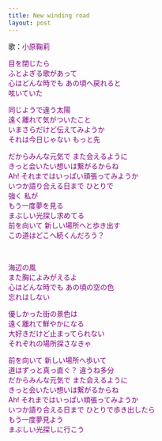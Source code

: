 ```yaml
---
title: New winding road
layout: post
---
```

歌：<font color="purple">小原鞠莉</font>

<p><font color="purple">目を閉じたら<br />
ふとよぎる歌があって<br />
心はどんな時でも あの頃へ戻れると<br />
呟いていた</font></p>

<p><font color="purple">同じようで違う太陽<br />
遠く離れて気がついたこと<br />
いまさらだけど伝えてみようか<br />
それは今日じゃない もっと先</font></p>

<p><font color="purple">だからみんな元気で また会えるように<br />
きっと会いたい想いは繋がるからね<br />
Ah! それまではいっぱい頑張ってみようか<br />
いつか語り合える日まで ひとりで<br />
強く 私が<br />
もう一度夢を見る<br />
まぶしい光探し求めてる<br />
前を向いて 新しい場所へと歩き出す<br />
この道はどこへ続くんだろう？</font></p>﻿

<p><font color="purple">海辺の風<br />
また胸によみがえるよ<br />
心はどんな時でも あの頃の空の色<br />
忘れはしない</font></p>

<p><font color="purple">優しかった街の景色は<br />
遠く離れて鮮やかになる<br />
大好きだけど止まってられない<br />
それぞれの場所探さなきゃ</font></p>

<p><font color="purple">前を向いて 新しい場所へ歩いて<br />
道はずっと真っ直ぐ？ 違うね多分<br />
だからみんな元気で また会えるように<br />
きっと会いたい想いは繋がるからね<br />
Ah! それまではいっぱい頑張ってみようか<br />
いつか語り合える日まで ひとりで歩き出したら<br />
もう一度夢見よう<br />
まぶしい光探しに行こう</font></p>